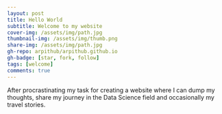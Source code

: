 ```yaml
---
layout: post
title: Hello World
subtitle: Welcome to my website
cover-img: /assets/img/path.jpg
thumbnail-img: /assets/img/thumb.png
share-img: /assets/img/path.jpg
gh-repo: arpithub/arpithub.github.io
gh-badge: [star, fork, follow]
tags: [welcome]
comments: true
---
```


After procrastinating my task for creating a website where I can dump my thoughts, share my journey in the Data Science field and occasionally my travel stories.
